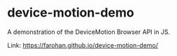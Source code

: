 # device-motion-demo

A demonstration of the DeviceMotion Browser API in JS.

Link: https://farohan.github.io/device-motion-demo/
